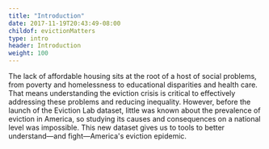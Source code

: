 ```yaml
---
title: "Introduction"
date: 2017-11-19T20:43:49-08:00
childof: evictionMatters
type: intro
header: Introduction
weight: 100
---
```

The lack of affordable housing sits at the root of a host of social problems, from poverty and homelessness to educational disparities and health care. That means understanding the eviction crisis is critical to effectively addressing these problems and reducing inequality.  However, before the launch of the Eviction Lab dataset, little was known about the prevalence of eviction in America, so studying its causes and consequences on a national level was impossible. This new dataset gives us to tools to better understand—and fight—America's eviction epidemic.    

